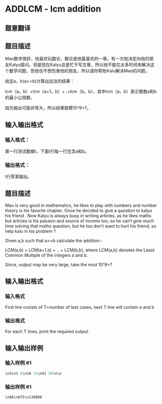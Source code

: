 # ADDLCM - lcm addition

## 题意翻译

## 题目描述

Mao数学很好，他喜欢玩数论，数论是他最喜欢的一章。有一次他决定向他的朋友Kalyu提问。但是现在Kalyu总是忙于写文章，所以他不能花太多时间来解决这个数学问题，但他也不想伤害他的朋友，所以请你帮助Kalu解决Mao的问题。

给定a，b(a<=b)计算出加法的结果：

lcm（a，b）+lcm（a+1，b）+..+lcm（b，b），其中lcm（a，b）表示整数a和b的最小公倍数。

因为输出可能非常大，所以结果取模10^9+7。

## 输入输出格式

### 输入格式：

第一行测试数据t，下面t行每一行包含a和b。

### 输出格式：

t行答案输出。

## 题目描述

Mao is very good in mathematics, he likes to play with numbers and number theory is his favorite chapter. Once he decided to give a question to kalyu his friend . Now Kalyu is always busy in writing articles, as he likes maths but articles is his passion and source of income too, so he can’t give much time solving that maths question, but he too don’t want to hurt his friend, so help kalu in his problem ?

Given a,b such that a<=b calculate the addition:-

LCM(a,b) + LCM(a+1,b) + .. + LCM(b,b), where LCM(a,b) denotes the Least Common Multiple of the integers a and b.

Since, output may be very large, take the mod 10^9+7

## 输入输出格式

### 输入格式

First line cosists of T=number of test cases, next T line will contain a and b

### 输出格式

For each T lines, print the required output.

## 输入输出样例

### 输入样例 #1

```cpp
\n3\n1 6\n10 15\n41 90\n\n
```


### 输出样例 #1

```cpp
\n66\n675\n139860
```



